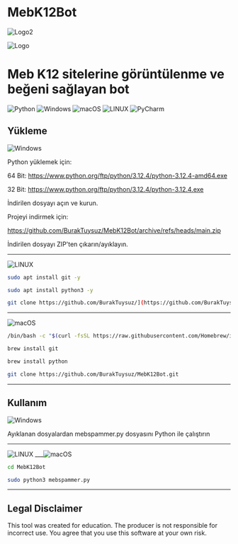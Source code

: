# MebK12Bot
![Logo2](https://repository-images.githubusercontent.com/818005837/d4f270ff-f211-45c1-9b83-c9a97404b668)

![Logo](https://upload.wikimedia.org/wikipedia/commons/c/cc/Milli_E%C4%9Fitim_Bakanl%C4%B1%C4%9F%C4%B1_Logo.svg)

# Meb K12 sitelerine görüntülenme ve beğeni sağlayan bot


![Python](https://img.shields.io/badge/python-3670A0?style=for-the-badge&logo=python&logoColor=ffdd54) 	![Windows](https://img.shields.io/badge/Windows-0078D6?style=for-the-badge&logo=windows&logoColor=white) ![macOS](https://img.shields.io/badge/mac%20os-000000?style=for-the-badge&logo=macos&logoColor=F0F0F0) ![LINUX](https://img.shields.io/badge/Linux-FCC624?style=for-the-badge&logo=linux&logoColor=black) ![PyCharm](https://img.shields.io/badge/pycharm-143?style=for-the-badge&logo=pycharm&logoColor=black&color=black&labelColor=green)

## Yükleme
![Windows](https://img.shields.io/badge/Windows-0078D6?style=for-the-badge&logo=windows&logoColor=white) 

Python yüklemek için: 

64 Bit: https://www.python.org/ftp/python/3.12.4/python-3.12.4-amd64.exe

32 Bit: https://www.python.org/ftp/python/3.12.4/python-3.12.4.exe

İndirilen dosyayı açın ve kurun.

Projeyi indirmek için:

https://github.com/BurakTuysuz/MebK12Bot/archive/refs/heads/main.zip

İndirilen dosyayı ZIP'ten çıkarın/ayıklayın.

---
![LINUX](https://img.shields.io/badge/Linux-FCC624?style=for-the-badge&logo=linux&logoColor=black)

```bash
sudo apt install git -y
```

```bash
sudo apt install python3 -y
```

```bash
git clone https://github.com/BurakTuysuz/](https://github.com/BurakTuysuz/MebK12Bot.git
```

---
![macOS](https://img.shields.io/badge/mac%20os-000000?style=for-the-badge&logo=macos&logoColor=F0F0F0) 
```bash
/bin/bash -c "$(curl -fsSL https://raw.githubusercontent.com/Homebrew/install/HEAD/install.sh)"
```
```bash
brew install git
```
```bash
brew install python
```
```bash
git clone https://github.com/BurakTuysuz/MebK12Bot.git
```

---
## Kullanım
![Windows](https://img.shields.io/badge/Windows-0078D6?style=for-the-badge&logo=windows&logoColor=white) 

Ayıklanan dosyalardan mebspammer.py dosyasını Python ile çalıştırın

---
![LINUX](https://img.shields.io/badge/Linux-FCC624?style=for-the-badge&logo=linux&logoColor=black) ___![macOS](https://img.shields.io/badge/mac%20os-000000?style=for-the-badge&logo=macos&logoColor=F0F0F0) 


```bash
cd MebK12Bot
```

```bash
sudo python3 mebspammer.py
```
---


## Legal Disclaimer


This tool was created for education. The producer is not responsible for incorrect use. You agree that you use this software at your own risk. 
